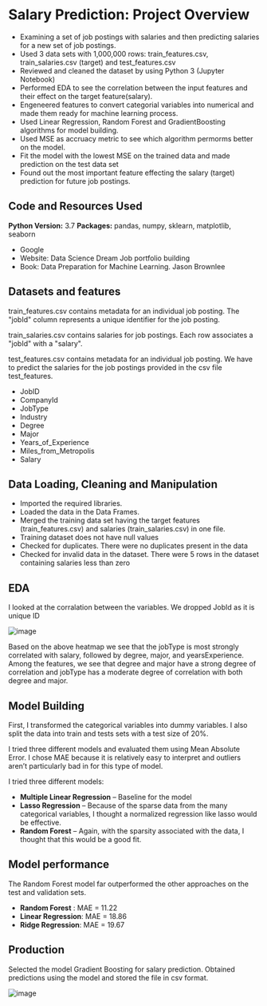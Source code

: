# Salary Prediction: Project Overview
* Examining a set of job postings with salaries and then predicting salaries for a new set of job postings.  
* Used 3 data sets with 1,000,000 rows: train_features.csv, train_salaries.csv (target) and test_features.csv
* Reviewed and cleaned the dataset by using Python 3 (Jupyter Notebook)
* Performed EDA to see the correlation between the input features and their effect on the target feature(salary).
* Engeneered features to convert categorial variables into numerical and made them ready for machine learning process. 
* Used Linear Regression, Random Forest and GradientBoosting algorithms for model building.
* Used MSE as accruacy metric to see which algorithm permorms better on the model. 
* Fit the model with the lowest MSE on the trained data and made prediction on the test data set
* Found out the most important feature effecting the salary (target) prediction for future job postings.

## Code and Resources Used 
**Python Version:** 3.7 
**Packages:** pandas, numpy, sklearn, matplotlib, seaborn
* Google
* Website: Data Science Dream Job portfolio building 
* Book: Data Preparation for Machine Learning. Jason Brownlee

## Datasets and features

train_features.csv contains metadata for an individual job posting. The "jobId" column represents a unique identifier for the job posting.

train_salaries.csv contains salaries for job postings. Each row associates a "jobId" with a "salary".

test_features.csv contains metadata for an individual job posting. We have to predict the salaries for the job postings provided in the csv file test_features.

*	JobID
*	CompanyId
*	JobType 
*	Industry
*	Degree
*	Major
*	Years_of_Experience
*	Miles_from_Metropolis
*	Salary

 ## Data Loading, Cleaning and Manipulation
 
* Imported the required libraries. 
*	Loaded the data in the Data Frames. 
*	Merged the training data set having the target features (train_features.csv) and salaries (train_salaries.csv) in one file.
*	Training dataset does not have null values 
*	Checked for duplicates. There were no duplicates present in the data 
*	Checked for invalid data in the dataset. There were 5 rows in the dataset containing salaries less than zero

## EDA

I looked at the corralation between the variables. We dropped JobId as it is unique ID


![image](https://user-images.githubusercontent.com/75549127/110561082-4f95c600-8104-11eb-8b19-4c3de86b7161.png)

Based on the above heatmap we see that the jobType is most strongly correlated with salary, followed by degree, major, and yearsExperience. Among the features, we see that degree and major have a strong degree of correlation and jobType has a moderate degree of correlation with both degree and major.

## Model Building 

First, I transformed the categorical variables into dummy variables. I also split the data into train and tests sets with a test size of 20%.   

I tried three different models and evaluated them using Mean Absolute Error. I chose MAE because it is relatively easy to interpret and outliers aren’t particularly bad in for this type of model.   

I tried three different models:
*	**Multiple Linear Regression** – Baseline for the model
*	**Lasso Regression** – Because of the sparse data from the many categorical variables, I thought a normalized regression like lasso would be effective.
*	**Random Forest** – Again, with the sparsity associated with the data, I thought that this would be a good fit. 

## Model performance
The Random Forest model far outperformed the other approaches on the test and validation sets. 
*	**Random Forest** : MAE = 11.22
*	**Linear Regression**: MAE = 18.86
*	**Ridge Regression**: MAE = 19.67

## Production 
  Selected the model Gradient Boosting for salary prediction. Obtained predictions using the model and stored the file in csv format.


![image](https://user-images.githubusercontent.com/75549127/110562356-908eda00-8106-11eb-95a9-7252d9322715.png)



